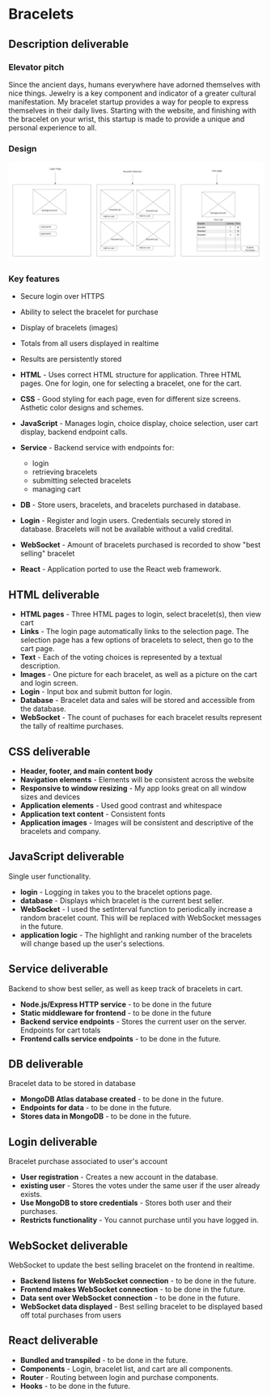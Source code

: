 # Bracelets

## Description deliverable

### Elevator pitch

Since the ancient days, humans everywhere have adorned themselves with nice things. Jewelry is a key component and indicator of a greater cultural manifestation. My bracelet startup provides a way for people to express themselves in their daily lives. Starting with the website, and finishing with the bracelet on your wrist, this startup is made to provide a unique and personal experience to all. 

### Design

![Mock](braceletdiagram.png)

### Key features

- Secure login over HTTPS
- Ability to select the bracelet for purchase
- Display of bracelets (images)
- Totals from all users displayed in realtime
- Results are persistently stored

- **HTML** - Uses correct HTML structure for application. Three HTML pages. One for login, one for selecting a bracelet, one for the cart.
- **CSS** - Good styling for each page, even for different size screens. Asthetic color designs and schemes. 
- **JavaScript** - Manages login, choice display, choice selection, user cart display, backend endpoint calls.
- **Service** - Backend service with endpoints for:
  - login
  - retrieving bracelets
  - submitting selected bracelets
  - managing cart 
- **DB** - Store users, bracelets, and bracelets purchased in database.
- **Login** - Register and login users. Credentials securely stored in database. Bracelets will not be available without a valid credital.
- **WebSocket** - Amount of bracelets purchased is recorded to show "best selling" bracelet 
- **React** - Application ported to use the React web framework.

## HTML deliverable

- **HTML pages** - Three HTML pages to login, select bracelet(s), then view cart
- **Links** - The login page automatically links to the selection page. The selection page has a few options of bracelets to select, then go to the cart page. 
- **Text** - Each of the voting choices is represented by a textual description.
- **Images** - One picture for each bracelet, as well as a picture on the cart and login screen.
- **Login** - Input box and submit button for login.
- **Database** - Bracelet data and sales will be stored and accessible from the database.
- **WebSocket** - The count of puchases for each bracelet results represent the tally of realtime purchases.

## CSS deliverable

- **Header, footer, and main content body**
- **Navigation elements** - Elements will be consistent across the website
- **Responsive to window resizing** - My app looks great on all window sizes and devices
- **Application elements** - Used good contrast and whitespace
- **Application text content** - Consistent fonts
- **Application images** - Images will be consistent and descriptive of the bracelets and company. 

## JavaScript deliverable

Single user functionality.

- **login** - Logging in takes you to the bracelet options page.
- **database** - Displays which bracelet is the current best seller.
- **WebSocket** - I used the setInterval function to periodically increase a random bracelet count. This will be replaced with WebSocket messages in the future. 
- **application logic** - The highlight and ranking number of the bracelets will change based up the user's selections.

## Service deliverable

Backend to show best seller, as well as keep track of bracelets in cart.

- **Node.js/Express HTTP service** - to be done in the future 
- **Static middleware for frontend** - to be done in the future
- **Backend service endpoints** - Stores the current user on the server. Endpoints for cart totals
- **Frontend calls service endpoints** - to be done in the future. 

## DB deliverable

Bracelet data to be stored in database

- **MongoDB Atlas database created** - to be done in the future.
- **Endpoints for data** - to be done in the future.
- **Stores data in MongoDB** - to be done in the future.

## Login deliverable

Bracelet purchase associated to user's account

- **User registration** - Creates a new account in the database.
- **existing user** - Stores the votes under the same user if the user already exists.
- **Use MongoDB to store credentials** - Stores both user and their purchases.
- **Restricts functionality** - You cannot purchase until you have logged in.

## WebSocket deliverable

WebSocket to update the best selling bracelet on the frontend in realtime.

- **Backend listens for WebSocket connection** - to be done in the future.
- **Frontend makes WebSocket connection** - to be done in the future.
- **Data sent over WebSocket connection** - to be done in the future.
- **WebSocket data displayed** - Best selling bracelet to be displayed based off total purchases from users

## React deliverable


- **Bundled and transpiled** - to be done in the future.
- **Components** - Login, bracelet list, and cart are all components.
- **Router** - Routing between login and purchase components.
- **Hooks** - to be done in the future.
